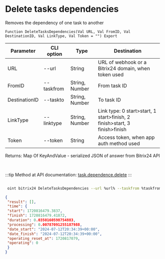 ﻿---
sidebar_position: 24
---

# Delete tasks dependencies
 Removes the dependency of one task to another



`Function DeleteTasksDependencies(Val URL, Val FromID, Val DestinationID, Val LinkType, Val Token = "") Export`

 | Parameter | CLI option | Type | Destination |
 |-|-|-|-|
 | URL | --url | String | URL of webhook or a Bitrix24 domain, when token used |
 | FromID | --taskfrom | String, Number | From task ID |
 | DestinationID | --taskto | String, Number | To task ID |
 | LinkType | --linktype | String, Number | Link type: 0 start>start, 1 start>finish, 2 finish>start, 3 finish>finish |
 | Token | --token | String | Access token, when app auth method used |

 
 Returns: Map Of KeyAndValue - serialized JSON of answer from Bitrix24 API

<br/>

:::tip
Method at API documentation: [task.dependence.delete](https://dev.1c-bitrix.ru/rest_help/tasks/task/dependence/task_dependence_delete.php)
:::
<br/>


	


```sh title="CLI command example"
 
 oint bitrix24 DeleteTasksDependencies --url %url% --taskfrom %taskfrom% --taskto %taskto% --linktype %linktype% --token %token%

```

```json title="Result"
{
 "result": [],
 "time": {
 "start": 1720816479.3837,
 "finish": 1720816479.41872,
 "duration": 0.0350160598754883,
 "processing": 0.00787091255187988,
 "date_start": "2024-07-12T20:34:39+00:00",
 "date_finish": "2024-07-12T20:34:39+00:00",
 "operating_reset_at": 1720817079,
 "operating": 0
 }
}
```
